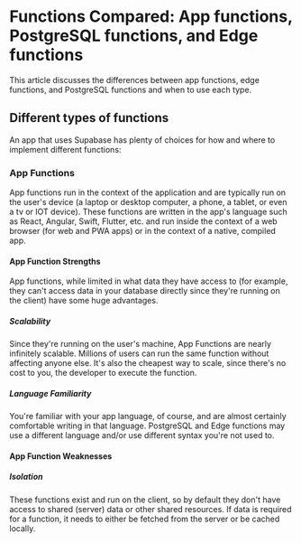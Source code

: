 # Functions Compared: App functions, PostgreSQL functions, and Edge functions
This article discusses the differences between app functions, edge functions, and PostgreSQL functions and when to use each type.

## Different types of functions
An app that uses Supabase has plenty of choices for how and where to implement different functions:

### App Functions
App functions run in the context of the application and are typically run on the user's device (a laptop or desktop computer, a phone, a tablet, or even a tv or IOT device).  These functions are written in the app's language such as React, Angular, Swift, Flutter, etc. and run inside the context of a web browser (for web and PWA apps) or in the context of a native, compiled app.

#### App Function Strengths
App functions, while limited in what data they have access to (for example, they can't access data in your database directly since they're running on the client) have some huge advantages.

##### Scalability
Since they're running on the user's machine, App Functions are nearly infinitely scalable.  Millions of users can run the same function without affecting anyone else.  It's also the cheapest way to scale, since there's no cost to you, the developer to execute the function.

##### Language Familiarity
You're familiar with your app language, of course, and are almost certainly comfortable writing in that language.  PostgreSQL and Edge functions may use a different language and/or use different syntax you're not used to.

#### App Function Weaknesses

##### Isolation
These functions exist and run on the client, so by default they don't have access to shared (server) data or other shared resources.  If data is required for a function, it needs to either be fetched from the server or be cached locally.

